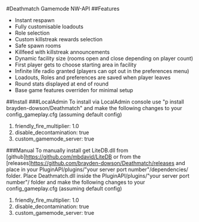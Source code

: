 #Deathmatch Gamemode NW-API
##Features
- Instant respawn
- Fully customisable loadouts
- Role selection
- Custom killstreak rewards selection
- Safe spawn rooms
- Killfeed with killstreak announcements
- Dynamic facility size (rooms open and close depending on player count)
- First player gets to choose starting area in facility
- Infinite life radio granted (players can opt out in the preferences menu)
- Loadouts, Roles and preferences are saved when player leaves
- Round stats displayed at end of round
- Base game features overriden for minimal setup

##Install
###LocalAdmin
To install via LocalAdmin console use "p install brayden-dowson/Deathmatch" and make the following changes to your config_gameplay.cfg (assuming default config)
1. friendly_fire_multiplier: 1.0
2. disable_decontamination: true
3. custom_gamemode_server: true

###Manual
To manually install get LiteDB.dll from [github]https://github.com/mbdavid/LiteDB or from the [releases]https://github.com/brayden-dowson/Deathmatch/releases and place in your PluginAPI/plugins/"your server port number"/dependencies/ folder. Place Deathmatch.dll inside the PluginAPI/plugins/"your server port number"/ folder and make the following changes to your config_gameplay.cfg (assuming default config)
1. friendly_fire_multiplier: 1.0
2. disable_decontamination: true
3. custom_gamemode_server: true

